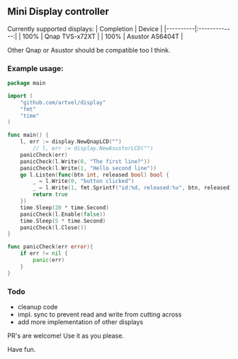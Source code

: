 ## Mini Display controller
Currently supported displays:
| Completion   |      Device      | 
|----------|:-------------:|
| 100% |  Qnap TVS-x72XT |
| 100% |  Asustor AS6404T | 

Other Qnap or Asustor should be compatible too I think.

### Example usage:
```Go
package main

import (
	"github.com/artvel/display"
	"fmt"
	"time"
)

func main() {
	l, err := display.NewQnapLCD("")
        // l, err := display.NewAsustorLCD("")
	panicCheck(err)
	panicCheck(l.Write(0, "The first line?"))
	panicCheck(l.Write(1, "Hello second line"))
	go l.Listen(func(btn int, released bool) bool {
		_ = l.Write(0, "button clicked")
		_ = l.Write(1, fmt.Sprintf("id:%d, released:%v", btn, released))
		return true
	})
	time.Sleep(20 * time.Second)
	panicCheck(l.Enable(false))
	time.Sleep(5 * time.Second)
	panicCheck(l.Close())
}

func panicCheck(err error){
	if err != nil {
		panic(err)
	}
}
```

### Todo
- cleanup code
- impl. sync to prevent read and write from cutting across
- add more implementation of other displays

PR's are welcome!
Use it as you please.

Have fun.
